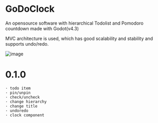 # GoDoClock
An opensource software with hierarchical Todolist and Pomodoro countdown made with Godot(v4.3)

MVC architecture is used, which has good scalability and stability and supports undo/redo.

![image](https://github.com/JACKADUX/GoDoClock/assets/87265559/d052740c-53b5-4981-a660-ca98e6cfd7c2)


# 0.1.0
	· todo item
	· pin/unpin
	· check/uncheck
	· change hierarchy
	· change title
	· undoredo
	· clock component
	
